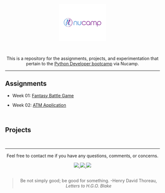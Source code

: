 <!-- HEADER -->
<div align="center">
  <p>
    <img src="nucamp_logo.jpg" width="30%" height="30%">
  </p>
  <br>
  <p>This is a repository for the assignments, projects, and experimentation that pertain to the <a href="https://www.nucamp.co/bootcamp-overview/back-end-sql-devops-python" target="_blank">Python Developer bootcamp</a> via Nucamp.<p>
</div>
<hr>
<!-- /HEADER -->
<!-- MAIN -->
<h2>Assignments</h2>
<ul>
  <li>
    <p>Week 01: <a href="./1-Fundamentals/assignments/wk01" target="_blank">Fantasy Battle Game</a></p>
  </li>
  <li>
    <p>Week 02: <a href="./1-Fundamentals/assignments/wk02" target="_blank">ATM Application</a></p>
  </li>
</ul>
<br>
<h2>Projects</h2>
<br>
<hr>
<!-- /MAIN -->
<!-- FOOTER -->
<div align="center">
  <p>Feel free to contact me if you have any questions, comments, or concerns.</p>
  <span>
    <a href="mailto:jdwill917@live.com">
      <img src="https://img.shields.io/badge/Email-%230078D4.svg?&style=for-the-badge&logo=microsoftoutlook&logoColor=white&labelColor=000000&color=6495ED&link=mailto:jdwill917@live.com">
    </a>
  </span>
  <span>
    <a href="https://www.instagram.com/jdthedev" target="_blank">
      <img src="https://img.shields.io/badge/Instagram-%23E4405F.svg?&style=for-the-badge&logo=instagram&logoColor=white&labelColor=000000&color=6495ED&link=https://www.instagram.com/jdthedev">
    </a>
  </span> 
  <span>
    <a href="https://twitter.com/jd_the_dev" target="_blank">
      <img src="https://img.shields.io/badge/Twitter-%231877F2.svg?&style=for-the-badge&logo=twitter&logoColor=white&labelColor=000000&color=6495ED&link=https://twitter.com/jd_the_dev">
    </a>
  </span>
  <br>
  <br>
  <blockquote>
    Be not simply good; be good for something. -Henry David Thoreau, <em>Letters to H.G.O. Blake</em>
  </blockquote>
</div>
<!-- /FOOTER -->

